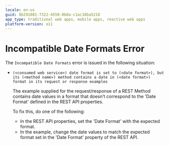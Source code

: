 ```yaml
---
locale: en-us
guid: 8b291081-7322-4558-8b0a-c1ac18ba5218
app_type: traditional web apps, mobile apps, reactive web apps
platform-version: o11
---
```


# Incompatible Date Formats Error

The `Incompatible Date Formats` error is issued in the following situation:

* `(<consumed web service>) date format is set to (<date format>), but its (<method name>) method contains a date in (<date format>) format in its request or response examples`
  
    The example supplied for the request/response of a REST Method contains date values in a format that doesn’t correspond to the 'Date Format' defined in the REST API properties.

    To fix this, do one of the following:

    * In the REST API properties, set the 'Date Format' with the expected format.
    * In the example, change the date values to match the expected format set in the 'Date Format' property of the REST API.
